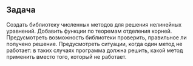 
## Задача
Создать библиотеку численных методов для решения нелинейных уравнений. Добавить функции по теоремам отделения корней. Предусмотреть возможность библиотеки проверить, правильное ли получено решение. Предусмотреть ситуации, когда один метод не работает: в таких случаях программа должна решить, какой метод применить вместо того, который не работает.

